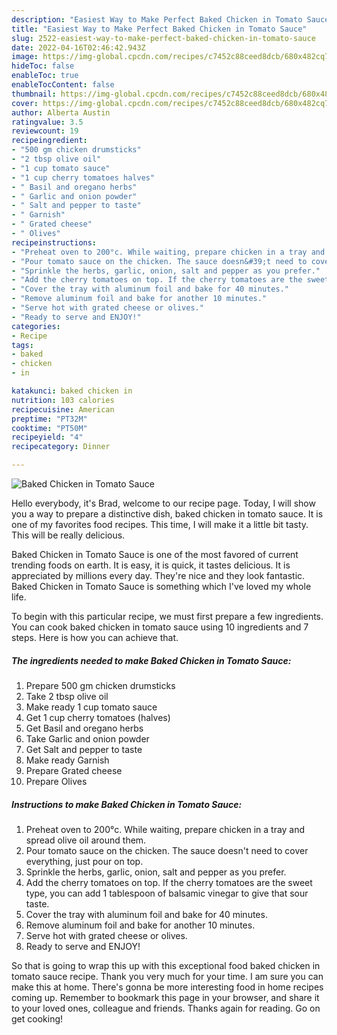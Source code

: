 ```yaml
---
description: "Easiest Way to Make Perfect Baked Chicken in Tomato Sauce"
title: "Easiest Way to Make Perfect Baked Chicken in Tomato Sauce"
slug: 2522-easiest-way-to-make-perfect-baked-chicken-in-tomato-sauce
date: 2022-04-16T02:46:42.943Z
image: https://img-global.cpcdn.com/recipes/c7452c88ceed8dcb/680x482cq70/baked-chicken-in-tomato-sauce-recipe-main-photo.jpg
hideToc: false
enableToc: true
enableTocContent: false
thumbnail: https://img-global.cpcdn.com/recipes/c7452c88ceed8dcb/680x482cq70/baked-chicken-in-tomato-sauce-recipe-main-photo.jpg
cover: https://img-global.cpcdn.com/recipes/c7452c88ceed8dcb/680x482cq70/baked-chicken-in-tomato-sauce-recipe-main-photo.jpg
author: Alberta Austin
ratingvalue: 3.5
reviewcount: 19
recipeingredient:
- "500 gm chicken drumsticks"
- "2 tbsp olive oil"
- "1 cup tomato sauce"
- "1 cup cherry tomatoes halves"
- " Basil and oregano herbs"
- " Garlic and onion powder"
- " Salt and pepper to taste"
- " Garnish"
- " Grated cheese"
- " Olives"
recipeinstructions:
- "Preheat oven to 200°c. While waiting, prepare chicken in a tray and spread olive oil around them."
- "Pour tomato sauce on the chicken. The sauce doesn&#39;t need to cover everything, just pour on top."
- "Sprinkle the herbs, garlic, onion, salt and pepper as you prefer."
- "Add the cherry tomatoes on top. If the cherry tomatoes are the sweet type, you can add 1 tablespoon of balsamic vinegar to give that sour taste."
- "Cover the tray with aluminum foil and bake for 40 minutes."
- "Remove aluminum foil and bake for another 10 minutes."
- "Serve hot with grated cheese or olives."
- "Ready to serve and ENJOY!"
categories:
- Recipe
tags:
- baked
- chicken
- in

katakunci: baked chicken in 
nutrition: 103 calories
recipecuisine: American
preptime: "PT32M"
cooktime: "PT50M"
recipeyield: "4"
recipecategory: Dinner

---
```



![Baked Chicken in Tomato Sauce](https://img-global.cpcdn.com/recipes/c7452c88ceed8dcb/680x482cq70/baked-chicken-in-tomato-sauce-recipe-main-photo.jpg)

Hello everybody, it's Brad, welcome to our recipe page. Today, I will show you a way to prepare a distinctive dish, baked chicken in tomato sauce. It is one of my favorites food recipes. This time, I will make it a little bit tasty. This will be really delicious.



Baked Chicken in Tomato Sauce is one of the most favored of current trending foods on earth. It is easy, it is quick, it tastes delicious. It is appreciated by millions every day. They're nice and they look fantastic. Baked Chicken in Tomato Sauce is something which I've loved my whole life.


To begin with this particular recipe, we must first prepare a few ingredients. You can cook baked chicken in tomato sauce using 10 ingredients and 7 steps. Here is how you can achieve that.

<!--inarticleads1-->

##### The ingredients needed to make Baked Chicken in Tomato Sauce:

1. Prepare 500 gm chicken drumsticks
1. Take 2 tbsp olive oil
1. Make ready 1 cup tomato sauce
1. Get 1 cup cherry tomatoes (halves)
1. Get  Basil and oregano herbs
1. Take  Garlic and onion powder
1. Get  Salt and pepper to taste
1. Make ready  Garnish
1. Prepare  Grated cheese
1. Prepare  Olives




<!--inarticleads2-->

##### Instructions to make Baked Chicken in Tomato Sauce:

1. Preheat oven to 200°c. While waiting, prepare chicken in a tray and spread olive oil around them.
1. Pour tomato sauce on the chicken. The sauce doesn&#39;t need to cover everything, just pour on top.
1. Sprinkle the herbs, garlic, onion, salt and pepper as you prefer.
1. Add the cherry tomatoes on top. If the cherry tomatoes are the sweet type, you can add 1 tablespoon of balsamic vinegar to give that sour taste.
1. Cover the tray with aluminum foil and bake for 40 minutes.
1. Remove aluminum foil and bake for another 10 minutes.
1. Serve hot with grated cheese or olives.
1. Ready to serve and ENJOY!



So that is going to wrap this up with this exceptional food baked chicken in tomato sauce recipe. Thank you very much for your time. I am sure you can make this at home. There's gonna be more interesting food in home recipes coming up. Remember to bookmark this page in your browser, and share it to your loved ones, colleague and friends. Thanks again for reading. Go on get cooking!

